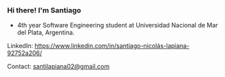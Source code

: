 ### Hi there! I'm Santiago

- 4th year Software Engineering student at Universidad Nacional de Mar del Plata, Argentina.

LinkedIn: https://www.linkedin.com/in/santiago-nicolás-lapiana-92752a206/

Contact: santilapiana02@gmail.com

<!--
**santilapi13/santilapi13** is a ✨ _special_ ✨ repository because its `README.md` (this file) appears on your GitHub profile.

Here are some ideas to get you started:

- 🔭 I’m currently working on ...
- 🌱 I’m currently learning ...
- 👯 I’m looking to collaborate on ...
- 🤔 I’m looking for help with ...
- 💬 Ask me about ...
- 📫 How to reach me: ...
- 😄 Pronouns: ...
- ⚡ Fun fact: ...
-->
